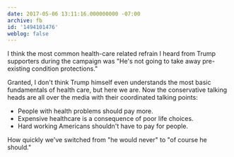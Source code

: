 ```yaml
---
date: 2017-05-06 13:11:16.000000000 -07:00
archive: fb
id: '1494101476'
weblog: false
---
```


I think the most common health-care related refrain I heard from Trump supporters during the campaign was "He's not going to take away pre-existing condition protections."

Granted, I don't think Trump himself even understands the most basic fundamentals of health care, but here we are. Now the conservative talking heads are all over the media with their coordinated talking points:

- People with health problems should pay more.
- Expensive healthcare is a consequence of poor life choices.
- Hard working Americans shouldn't have to pay for people.

How quickly we've switched from "he would never" to "of course he should."
